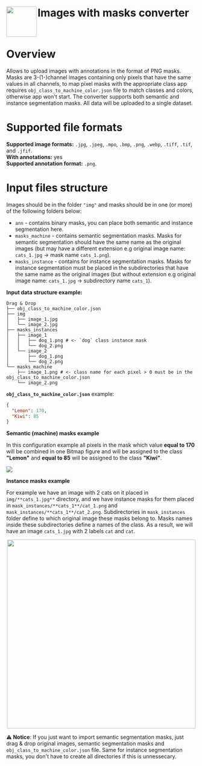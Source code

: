 <h1 align="left" style="border-bottom: 0"> <img align="left" src="https://user-images.githubusercontent.com/48913536/182406824-47397e33-b596-49e7-b7c9-50a22c7e575f.png" width="80">Images with masks converter</h1>

<br>

# Overview

Allows to upload images with annotations in the format of PNG masks. Masks are 3-(1-)channel images containing only pixels that have the same values in all channels, to map pixel masks with the appropriate class app requires `obj_class_to_machine_color.json` file to match classes and colors, otherwise app won't start.
The converter supports both semantic and instance segmentation masks. All data will be uploaded to a single dataset.

# Supported file formats

**Supported image formats:** `.jpg`, `.jpeg`, `.mpo`, `.bmp`, `.png`, `.webp`, `.tiff`, `.tif`, and `.jfif`.<br>
**With annotations:** yes<br>
**Supported annotation format:** `.png`.<br>

# Input files structure

Images should be in the folder `"img"` and masks should be in one (or more) of the following folders below:

- `ann` - contains binary masks, you can place both semantic and instance segmentation here.
- `masks_machine` - contains semantic segmentation masks. Masks for semantic segmentation should have the same name as the original images (but may have a different extension e.g original image name: `cats_1.jpg` -> mask name `cats_1.png`).
- `masks_instance` - contains for instance segmentation masks. Masks for instance segmentation must be placed in the subdirectories that have the same name as the original images (but without extension e.g original image name: `cats_1.jpg` -> subdirectory name `cats_1`).

**Input data structure example:**

```text
Drag & Drop
├── obj_class_to_machine_color.json
├── img
│   ├── image_1.jpg
│   └── image_2.jpg
├── masks_instances
│   ├── image_1
│   │   ├── dog_1.png # <- `dog` class instance mask
│   │   └── dog_2.png
│   └── image_2
│       ├── dog_1.png
│       └── dog_2.png
└── masks_machine
    ├── image_1.png # <- class name for each pixel > 0 must be in the obj_class_to_machine_color.json
    └── image_2.png
```

**`obj_class_to_machine_color.json`** example:

```json
{
  "Lemon": 170,
  "Kiwi": 85
}
```

**Semantic (machine) masks example**

In this configuration example all pixels in the mask which value **equal to 170** will be combined in one Bitmap figure and will be assigned to the class **"Lemon"** and **equal to 85** will be assigned to the class **"Kiwi"**.

![](https://i.imgur.com/a5cVpAB.png)

**Instance masks example**

For example we have an image with 2 cats on it placed in `img/**cats_1.jpg**` directory, and we have instance masks for them placed in `mask_instances/**cats_1**/cat_1.png` and `mask_instances/**cats_1**/cat_2.png`.
Subdirectories in `mask_instances` folder define to which original image these masks belong to. Masks names inside these subdirectories define a names of the class.
As a result, we will have an image `cats_1.jpg` with 2 labels `cat` and `cat`.

<div align="center" markdown>
  <img src="https://user-images.githubusercontent.com/48913536/182435346-a57da6a0-15d0-4f24-a17d-9063bc962b57.png" width="500"/>
</div>

**⚠️ Notice**: If you just want to import semantic segmentation masks, just drag & drop original images, semantic segmentation masks and `obj_class_to_machine_color.json` file. Same for instance segmentation masks, you don't have to create all directories if this is unnessecary.
